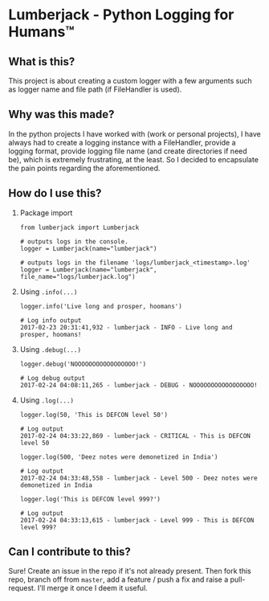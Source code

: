 # Lumberjack - Python Logging for Humans™

## What is this?

This project is about creating a custom logger with a few arguments such as logger name and file path (if FileHandler is used).

## Why was this made?

In the python projects I have worked with (work or personal projects), I have always had to create a logging instance with a FileHandler, provide a logging format, provide logging file name (and create directories if need be), which is extremely frustrating, at the least. So I decided to encapsulate the pain points regarding the aforementioned.

## How do I use this?

1. Package import

    ```
    from lumberjack import Lumberjack

    # outputs logs in the console.
    logger = Lumberjack(name="lumberjack")

    # outputs logs in the filename 'logs/lumberjack_<timestamp>.log'
    logger = Lumberjack(name="lumberjack", file_name="logs/lumberjack.log")
    ```

2. Using `.info(...)`

    ```
    logger.info('Live long and prosper, hoomans')

    # Log info output
    2017-02-23 20:31:41,932 - lumberjack - INFO - Live long and prosper, hoomans!
    ```

3. Using `.debug(...)`

    ```
    logger.debug('NOOOOOOOOOOOOOOOOO!')

    # Log debug output
    2017-02-24 04:08:11,265 - lumberjack - DEBUG - NOOOOOOOOOOOOOOOOO!
    ```

4. Using `.log(...)`

    ```
    logger.log(50, 'This is DEFCON level 50')

    # Log output
    2017-02-24 04:33:22,869 - lumberjack - CRITICAL - This is DEFCON level 50

    logger.log(500, 'Deez notes were demonetized in India')

    # Log output
    2017-02-24 04:33:48,558 - lumberjack - Level 500 - Deez notes were demonetized in India

    logger.log('This is DEFCON level 999?')

    # Log output
    2017-02-24 04:33:13,615 - lumberjack - Level 999 - This is DEFCON level 999?
    ```

## Can I contribute to this?

Sure! Create an issue in the repo if it's not already present. Then fork this repo, branch off from `master`, add a feature / push a fix and raise a pull-request. I'll merge it once I deem it useful.
